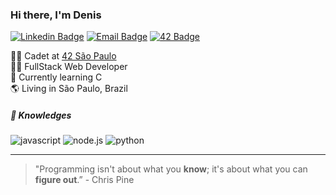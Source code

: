 ### Hi there, I'm Denis

[![Linkedin Badge](https://img.shields.io/badge/-LinkedIn-blue?style=flat-square&logo=Linkedin&logoColor=white)](https://www.linkedin.com/in/denisgodoy/)
[![Email Badge](https://img.shields.io/badge/-Email-c14438?style=flat-square&logo=Gmail&logoColor=white)](mailto:godoydenis@outlook.com.br)
[![42 Badge](https://img.shields.io/badge/-degabrie-000?style=flat-square&logo=42&logoColor=white)](https://profile.intra.42.fr/users/degabrie)

👨‍🚀 Cadet at [42 São Paulo](http://42sp.org.br)  
👨‍💻 FullStack Web Developer  
🔰 Currently learning C  
🌎 Living in São Paulo, Brazil

##### :rocket: Knowledges 
![javascript](https://img.shields.io/badge/JavaScript-f7df1e?style=flat-square&logo=Javascript&logoColor=black)
![node.js](https://img.shields.io/badge/Node.js-3C873A?style=flat-square&logo=Node.js&logoColor=white)
![python](https://img.shields.io/badge/Python-306998?style=flat-square&logo=C&logoColor=white)
 
 ***

> "Programming isn't about what you **know**; it's about what you can **figure out**.” - Chris Pine
